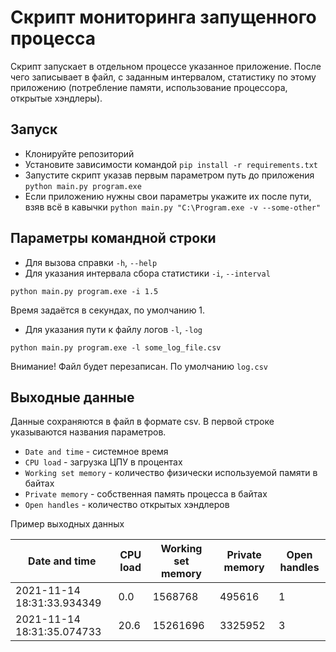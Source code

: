 # Скрипт мониторинга запущенного процесса 

Скрипт запускает в отдельном процессе указанное приложение.
После чего записывает в файл, с заданным интервалом, статистику по этому приложению 
(потребление памяти, использование процессора, открытые хэндлеры).

## Запуск

- Клонируйте репозиторий
- Установите зависимости командой `pip install -r requirements.txt`
- Запустите скрипт указав первым параметром путь до приложения `python main.py program.exe`
- Если приложению нужны свои параметры укажите их после пути, взяв всё в кавычки `python main.py "C:\Program.exe -v --some-other"`

## Параметры командной строки

- Для вызова справки `-h`, `--help`
- Для указания интервала сбора статистики `-i`, `--interval`
```
python main.py program.exe -i 1.5
```
Время задаётся в секундах, по умолчанию 1.
- Для указания пути к файлу логов `-l`, `-log`
```
python main.py program.exe -l some_log_file.csv
```
Внимание! Файл будет перезаписан. По умолчанию `log.csv`

## Выходные данные

Данные сохраняются в файл в формате csv. В первой строке указываются названия параметров.

- `Date and time` - системное время
- `CPU load` - загрузка ЦПУ в процентах
- `Working set memory` - количество физически используемой памяти в байтах
- `Private memory` - собственная память процесса в байтах
- `Open handles` - количество открытых хэндлеров

Пример выходных данных

Date and time | CPU load | Working set memory | Private memory | Open handles
--- | --- | --- | --- | ---
2021-11-14 18:31:33.934349 | 0.0 | 1568768 | 495616 | 1
2021-11-14 18:31:35.074733 | 20.6 | 15261696 | 3325952 | 3
